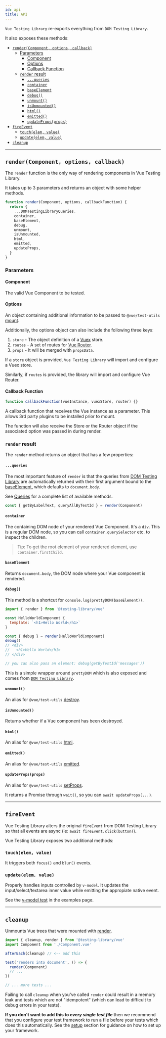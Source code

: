 ```yaml
---
id: api
title: API
---
```


`Vue Testing Library` re-exports everything from `DOM Testing Library`.

It also exposes these methods:

- [`render(Component, options, callback)`](#rendercomponent-options-callback)
  - [Parameters](#parameters)
    - [Component](#component)
    - [Options](#options)
    - [Callback Function](#callback-function)
  - [`render` result](#render-result)
    - [`...queries`](#queries)
    - [`container`](#container)
    - [`baseElement`](#baseelement)
    - [`debug()`](#debug)
    - [`unmount()`](#unmount)
    - [`isUnmounted()`](#isunmounted)
    - [`html()`](#html)
    - [`emitted()`](#emitted)
    - [`updateProps(props)`](#updatepropsprops)
- [`fireEvent`](#fireevent)
  - [`touch(elem, value)`](#touchelem-value)
  - [`update(elem, value)`](#updateelem-value)
- [`cleanup`](#cleanup)

---

## `render(Component, options, callback)`

The `render` function is the only way of rendering components in Vue Testing
Library.

It takes up to 3 parameters and returns an object with some helper methods.

```js
function render(Component, options, callbackFunction) {
  return {
    ...DOMTestingLibraryQueries,
    container,
    baseElement,
    debug,
    unmount,
    isUnmounted,
    html,
    emitted,
    updateProps,
  }
}
```

### Parameters

#### Component

The valid Vue Component to be tested.

#### Options

An object containing additional information to be passed to `@vue/test-utils`
[mount](https://vue-test-utils.vuejs.org/api/options.html#context).

Additionally, the options object can also include the following three keys:

1. `store` - The object definition of a [Vuex](https://vuex.vuejs.org/) store.
2. `routes` - A set of routes for [Vue Router](https://router.vuejs.org/).
3. `props` - It will be merged with `propsData`.

If a `store` object is provided, `Vue Testing Library` will import and configure
a Vuex store.

Similarly, if `routes` is provided, the library will import and configure Vue
Router.

#### Callback Function

```js
function callbackFunction(vueInstance, vuexStore, router) {}
```

A callback function that receives the Vue instance as a parameter. This allows
3rd party plugins to be installed prior to mount.

The function will also receive the Store or the Router object if the associated
option was passed in during render.

### `render` result

The `render` method returns an object that has a few properties:

#### `...queries`

The most important feature of `render` is that the queries from
[DOM Testing Library](dom-testing-library/api-queries.md) are automatically
returned with their first argument bound to the [baseElement](#baseelement),
which defaults to `document.body`.

See [Queries](dom-testing-library/api-queries.md) for a complete list of
available methods.

```js
const { getByLabelText, queryAllByTestId } = render(Component)
```

#### `container`

The containing DOM node of your rendered Vue Component. It's a `div`. This is a
regular DOM node, so you can call `container.querySelector` etc. to inspect the
children.

> Tip: To get the root element of your rendered element, use
> `container.firstChild`.

#### `baseElement`

Returns `document.body`, the DOM node where your Vue component is rendered.

#### `debug()`

This method is a shortcut for `console.log(prettyDOM(baseElement))`.

```jsx
import { render } from '@testing-library/vue'

const HelloWorldComponent {
  template: `<h1>Hello World</h1>`
}

const { debug } = render(HelloWorldComponent)
debug()
// <div>
//   <h1>Hello World</h1>
// </div>

// you can also pass an element: debug(getByTestId('messages'))
```

This is a simple wrapper around `prettyDOM` which is also exposed and comes from
[`DOM Testing Library`](https://github.com/testing-library/dom-testing-library/blob/master/README.md#prettydom).

#### `unmount()`

An alias for `@vue/test-utils`
[destroy](https://vue-test-utils.vuejs.org/api/wrapper/#destroy).

#### `isUnmounted()`

Returns whether if a Vue component has been destroyed.

#### `html()`

An alias for `@vue/test-utils`
[html](https://vue-test-utils.vuejs.org/api/wrapper/#html).

#### `emitted()`

An alias for `@vue/test-utils`
[emitted](https://vue-test-utils.vuejs.org/api/wrapper/#emitted).

#### `updateProps(props)`

An alias for `@vue/test-utils`
[setProps](https://vue-test-utils.vuejs.org/api/wrapper/#setprops).

It returns a Promise through `wait()`, so you can `await updateProps(...)`.

---

## `fireEvent`

Vue Testing Library alters the original `fireEvent` from DOM Testing Library so
that all events are async (ie: `await fireEvent.click(button)`).

Vue Testing Library exposes two additional methods:

### `touch(elem, value)`

It triggers both `focus()` and `blur()` events.

### `update(elem, value)`

Properly handles inputs controlled by `v-model`. It updates the
input/select/textarea inner value while emitting the appropiate native event.

See the [v-model test](/docs/vue-testing-library/examples#example-using-v-model)
in the examples page.

---

## `cleanup`

Unmounts Vue trees that were mounted with [render](#render).

```jsx
import { cleanup, render } from '@testing-library/vue'
import Component from './Component.vue'

afterEach(cleanup) // <-- add this

test('renders into document', () => {
  render(Component)
  // ...
})

// ... more tests ...
```

Failing to call `cleanup` when you've called `render` could result in a memory
leak and tests which are not "idempotent" (which can lead to difficult to debug
errors in your tests).

**If you don't want to add this to _every single test file_** then we recommend
that you configure your test framework to run a file before your tests which
does this automatically. See the [setup](./setup) section for guidance on how to
set up your framework.
